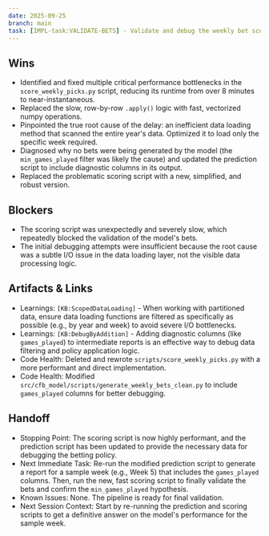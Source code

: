 ```yaml
---
date: 2025-09-25
branch: main
task: [IMPL-task:VALIDATE-BETS] - Validate and debug the weekly bet scoring methodology.
---
```


## Wins

- Identified and fixed multiple critical performance bottlenecks in the `score_weekly_picks.py` script, reducing its runtime from over 8 minutes to near-instantaneous.
- Replaced the slow, row-by-row `.apply()` logic with fast, vectorized numpy operations.
- Pinpointed the true root cause of the delay: an inefficient data loading method that scanned the entire year's data. Optimized it to load only the specific week required.
- Diagnosed why no bets were being generated by the model (the `min_games_played` filter was likely the cause) and updated the prediction script to include diagnostic columns in its output.
- Replaced the problematic scoring script with a new, simplified, and robust version.

## Blockers

- The scoring script was unexpectedly and severely slow, which repeatedly blocked the validation of the model's bets.
- The initial debugging attempts were insufficient because the root cause was a subtle I/O issue in the data loading layer, not the visible data processing logic.

## Artifacts & Links

- Learnings: `[KB:ScopedDataLoading]` - When working with partitioned data, ensure data loading functions are filtered as specifically as possible (e.g., by year and week) to avoid severe I/O bottlenecks.
- Learnings: `[KB:DebugByAddition]` - Adding diagnostic columns (like `games_played`) to intermediate reports is an effective way to debug data filtering and policy application logic.
- Code Health: Deleted and rewrote `scripts/score_weekly_picks.py` with a more performant and direct implementation.
- Code Health: Modified `src/cfb_model/scripts/generate_weekly_bets_clean.py` to include `games_played` columns for better debugging.

## Handoff

- Stopping Point: The scoring script is now highly performant, and the prediction script has been updated to provide the necessary data for debugging the betting policy.
- Next Immediate Task: Re-run the modified prediction script to generate a report for a sample week (e.g., Week 5) that includes the `games_played` columns. Then, run the new, fast scoring script to finally validate the bets and confirm the `min_games_played` hypothesis.
- Known Issues: None. The pipeline is ready for final validation.
- Next Session Context: Start by re-running the prediction and scoring scripts to get a definitive answer on the model's performance for the sample week.
